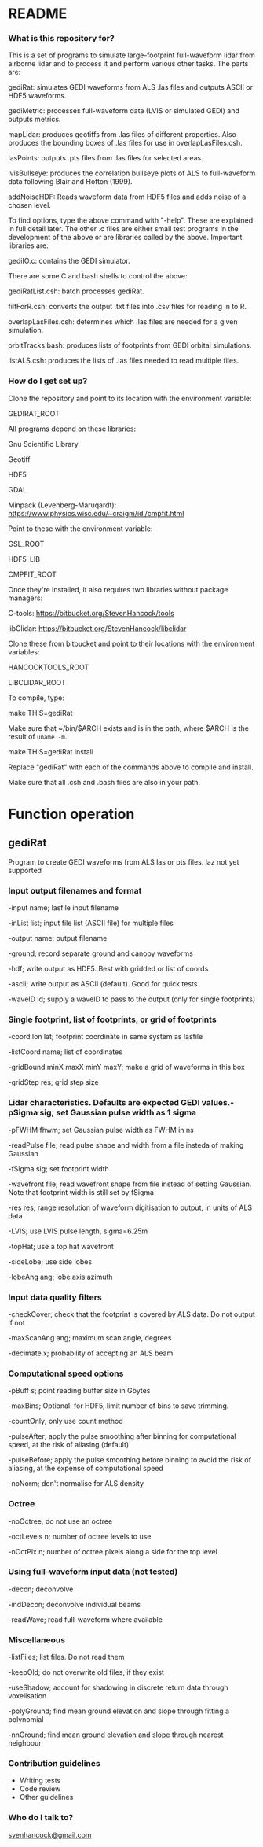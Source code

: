 # README #

### What is this repository for? ###

This is a set of programs to simulate large-footprint full-waveform lidar from airborne lidar and to process it and perform various other tasks. The parts are:


gediRat: simulates GEDI waveforms from ALS .las files and outputs ASCII or HDF5 waveforms.

gediMetric: processes full-waveform data (LVIS or simulated GEDI) and outputs metrics.

mapLidar: produces geotiffs from .las files of different properties. Also produces the bounding boxes of .las files for use in overlapLasFiles.csh.

lasPoints: outputs .pts files from .las files for selected areas.

lvisBullseye: produces the correlation bullseye plots of ALS to full-waveform data following Blair and Hofton (1999).

addNoiseHDF: Reads waveform data from HDF5 files and adds noise of a chosen level.


To find options, type the above command with "-help". These are explained in full detail later. The other .c files are either small test programs in the development of the above or are libraries called by the above. Important libraries are:


gediIO.c: contains the GEDI simulator.


There are some C and bash shells to control the above:

gediRatList.csh: batch processes gediRat.

filtForR.csh: converts the output .txt files into .csv files for reading in to R.

overlapLasFiles.csh: determines which .las files are needed for a given simulation.

orbitTracks.bash: produces lists of footprints from GEDI orbital simulations.

listALS.csh: produces the lists of .las files needed to read multiple files.



### How do I get set up? ###

Clone the repository and point to its location with the environment variable:

GEDIRAT_ROOT


All programs depend on these libraries:

Gnu Scientific Library

Geotiff

HDF5

GDAL

Minpack (Levenberg-Maruqardt):  https://www.physics.wisc.edu/~craigm/idl/cmpfit.html


Point to these with the environment variable:

GSL_ROOT

HDF5_LIB

CMPFIT_ROOT


Once they're installed, it also requires two libraries without package managers:

C-tools: https://bitbucket.org/StevenHancock/tools

libClidar: https://bitbucket.org/StevenHancock/libclidar

Clone these from bitbucket and point to their locations with the environment variables:

HANCOCKTOOLS_ROOT

LIBCLIDAR_ROOT

To compile, type:

make THIS=gediRat

Make sure that ~/bin/$ARCH exists and is in the path, where $ARCH is the result of `uname -m`.

make THIS=gediRat install

Replace "gediRat" with each of the commands above to compile and install.


Make sure that all .csh and .bash files are also in your path.

# Function operation #

## gediRat ##

Program to create GEDI waveforms from ALS las or pts files. laz not yet supported

### Input output filenames and format
-input name;     lasfile input filename

-inList list;    input file list (ASCII file) for multiple files

-output name;    output filename

-ground;         record separate ground and canopy waveforms

-hdf;            write output as HDF5. Best with gridded or list of coords

-ascii;          write output as ASCII (default). Good for quick tests

-waveID id;      supply a waveID to pass to the output (only for single footprints)

### Single footprint, list of footprints, or grid of footprints
-coord lon lat;  footprint coordinate in same system as lasfile

-listCoord name; list of coordinates

-gridBound minX maxX minY maxY;     make a grid of waveforms in this box

-gridStep res;   grid step size

### Lidar characteristics. Defaults are expected GEDI values.-pSigma sig;     set Gaussian pulse width as 1 sigma
-pFWHM fhwm;     set Gaussian pulse width as FWHM in ns

-readPulse file; read pulse shape and width from a file insteda of making Gaussian

-fSigma sig;     set footprint width

-wavefront file; read wavefront shape from file instead of setting Gaussian. Note that footprint width is still set by fSigma

-res res;        range resolution of waveform digitisation to output, in units of ALS data

-LVIS;           use LVIS pulse length, sigma=6.25m

-topHat;         use a top hat wavefront

-sideLobe;       use side lobes

-lobeAng ang;    lobe axis azimuth


### Input data quality filters
-checkCover;     check that the footprint is covered by ALS data. Do not output if not

-maxScanAng ang; maximum scan angle, degrees

-decimate x;     probability of accepting an ALS beam


### Computational speed options
-pBuff s;        point reading buffer size in Gbytes

-maxBins;        Optional: for HDF5, limit number of bins to save trimming.

-countOnly;      only use count method

-pulseAfter;     apply the pulse smoothing after binning for computational speed, at the risk of aliasing (default)

-pulseBefore;    apply the pulse smoothing before binning to avoid the risk of aliasing, at the expense of computational speed

-noNorm;         don't normalise for ALS density

### Octree
-noOctree;       do not use an octree

-octLevels n;    number of octree levels to use

-nOctPix n;      number of octree pixels along a side for the top level


### Using full-waveform input data (not tested)
-decon;          deconvolve

-indDecon;       deconvolve individual beams

-readWave;       read full-waveform where available


### Miscellaneous
-listFiles;      list files. Do not read them

-keepOld;        do not overwrite old files, if they exist

-useShadow;      account for shadowing in discrete return data through voxelisation

-polyGround;     find mean ground elevation and slope through fitting a polynomial

-nnGround;       find mean ground elevation and slope through nearest neighbour



### Contribution guidelines ###

* Writing tests
* Code review
* Other guidelines

### Who do I talk to? ###

svenhancock@gmail.com
